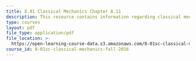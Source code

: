 ```yaml
---
title: 8.01 Classical Mechanics Chapter 8.11
description: This resource contains information regarding classical mechanics.
type: courses
layout: pdf
file_type: application/pdf
file_location: >-
  https://open-learning-course-data.s3.amazonaws.com/8-01sc-classical-mechanics-fall-2016/fe8bfebc5f4d8f116e5b835216c51423_MIT8_01F16_example8.11.pdf
course_id: 8-01sc-classical-mechanics-fall-2016
---
```

